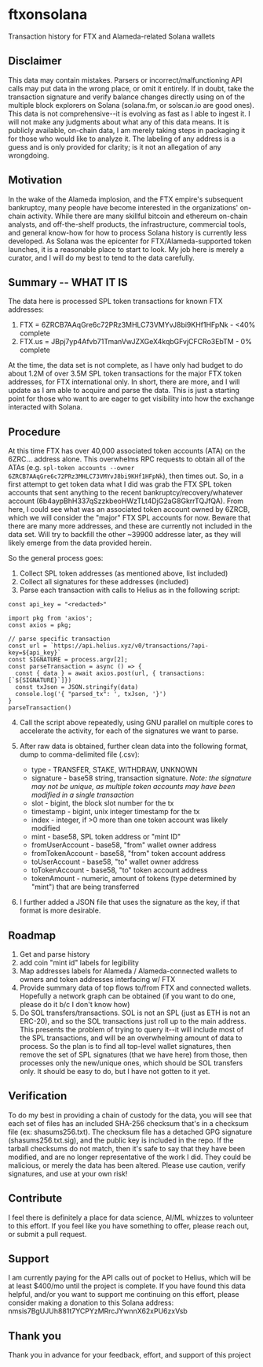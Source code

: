 # ftxonsolana
Transaction history for FTX and Alameda-related Solana wallets

## Disclaimer
This data may contain mistakes. Parsers or incorrect/malfunctioning API calls may put data in the wrong place, or omit it entirely. If in doubt, take the transaction signature and verify balance changes directly using on of the multiple block explorers on Solana (solana.fm, or solscan.io are good ones). This data is not comprehensive--it is evolving as fast as I able to ingest it. I will not make any judgments about what any of this data means. It is publicly available, on-chain data, I am merely taking steps in packaging it for those who would like to analyze it. The labeling of any address is a guess and is only provided for clarity; is it not an allegation of any wrongdoing. 

## Motivation
In the wake of the Alameda implosion, and the FTX empire's subsequent bankruptcy, many people have become interested in the organizations' on-chain activity. While there are many skillful bitcoin and ethereum on-chain analysts, and off-the-shelf products, the infrastructure, commercial tools, and general know-how for how to process Solana history is currently less developed. As Solana was the epicenter for FTX/Alameda-supported token launches, it is a reasonable place to start to look. My job here is merely a curator, and I will do my best to tend to the data carefully.

## Summary -- WHAT IT IS
The data here is processed SPL token transactions for known FTX addresses:
1. FTX = 6ZRCB7AAqGre6c72PRz3MHLC73VMYvJ8bi9KHf1HFpNk - <40% complete
2. FTX.us = JBpj7yp4Afvb71TmanVwJZXGeX4kqbGFvjCFCRo3EbTM - 0% complete

At the time, the data set is not complete, as I have only had budget to do about 1.2M of over 3.5M SPL token transactions for the major FTX token addresses, for FTX international only.
In short, there are more, and I will update as I am able to acquire and parse the data. This is just a starting point for those who want to are eager to get visibility into how the exchange interacted with Solana.

## Procedure
At this time FTX has over 40,000 associated token accounts (ATA) on the 6ZRC... address alone. This overwhelms RPC requests to obtain all of the ATAs (e.g. `spl-token accounts --owner 6ZRCB7AAqGre6c72PRz3MHLC73VMYvJ8bi9KHf1HFpNk`), then times out.
So, in a first attempt to get token data what I did was grab the FTX SPL token accounts that sent anything to the recent bankruptcy/recovery/whatever account (6b4aypBhH337qSzzkbeoHWzTLt4DjG2aG8GkrrTQJfQA). From here, I could see what was an associated token account owned by 6ZRCB, which we will consider the "major" FTX SPL accounts for now. Beware that there are many more addresses, and these are currently not included in the data set. Will try to backfill the other ~39900 addresse later, as they will likely emerge from the data provided herein.

So the general process goes:
1. Collect SPL token addresses (as mentioned above, list included)
2. Collect all signatures for these addresses (included)
3. Parse each transaction with calls to Helius as in the following script:
```
const api_key = "<redacted>"

import pkg from 'axios'; 
const axios = pkg;

// parse specific transaction
const url = `https://api.helius.xyz/v0/transactions/?api-key=${api_key}`
const SIGNATURE = process.argv[2];
const parseTransaction = async () => {
  const { data } = await axios.post(url, { transactions: [`${SIGNATURE}`]})
  const txJson = JSON.stringify(data)
  console.log('{ "parsed_tx": ', txJson, '}')
}
parseTransaction()
```
4. Call the script above repeatedly, using GNU parallel on multiple cores to accelerate the activity, for each of the signatures we want to parse.
5. After raw data is obtained, further clean data into the following format, dump to comma-delimited file (.csv):
    - type - TRANSFER, STAKE, WITHDRAW, UNKNOWN 
    - signature - base58 string, transaction signature. *Note: the signature may not be unique, as multiple token accounts may have been modified in a single transaction*
    - slot - bigint, the block slot number for the tx
    - timestamp - bigint, unix integer timestamp for the tx
    - index - integer, if >0 more than one token account was likely modified
    - mint - base58, SPL token address or "mint ID"
    - fromUserAccount - base58, "from" wallet owner address
    - fromTokenAccount - base58, "from" token account address
    - toUserAccount - base58, "to" wallet owner address
    - toTokenAccount - base58, "to" token account address
    - tokenAmount - numeric, amount of tokens (type determined by "mint") that are being transferred 

6. I further added a JSON file that uses the signature as the key, if that format is more desirable.

## Roadmap
1. Get and parse history
2. add coin "mint id" labels for legibility
3. Map addresses labels for Alameda / Alameda-connected wallets to owners and token addresses interfacing w/ FTX 
4. Provide summary data of top flows to/from FTX and connected wallets. Hopefully a network graph can be obtained (if you want to do one, please do it b/c I don't know how)
5. Do SOL transfers/transactions. SOL is not an SPL (just as ETH is not an ERC-20), and so the SOL transactions just roll up to the main address. This presents the problem of trying to query it--it will include most of the SPL transactions, and will be an overwhelming amount of data to process. So the plan is to find all top-level wallet signatures, then remove the set of SPL signatures (that we have here) from those, then processes only the new/unique ones, which should be SOL transfers only. It should be easy to do, but I have not gotten to it yet.

## Verification
To do my best in providing a chain of custody for the data, you will see that each set of files has an included SHA-256 checksum that's in a checksum file (ex: shasums256.txt). The checksum file has a detached GPG signature (shasums256.txt.sig), and the public key is included in the repo. If the tarball checksums do not match, then it's safe to say that they have been modified, and are no longer representative of the work I did. They could be malicious, or merely the data has been altered. Please use caution, verify signatures, and use at your own risk!  

## Contribute
I feel there is definitely a place for data science, AI/ML whizzes to volunteer to this effort. If you feel like you have something to offer, please reach out, or submit a pull request.

## Support
I am currently paying for the API calls out of pocket to Helius, which will be at least $400/mo until the project is complete. If you have found this data helpful, and/or you want to support me continuing on this effort, please consider making a donation to this Solana address: nmsis7BgUJUh881t7YCPYzMRrcJYwnnX62xPU6zxVsb

## Thank you
Thank you in advance for your feedback, effort, and support of this project